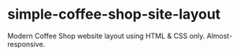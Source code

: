 # simple-coffee-shop-site-layout
Modern Coffee Shop website layout using HTML &amp; CSS only. Almost-responsive.
